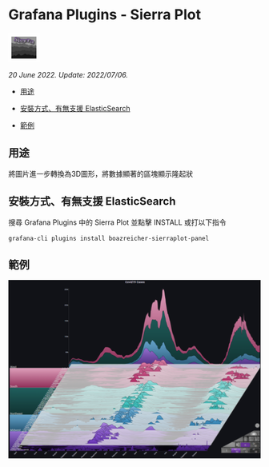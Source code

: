 # Grafana Plugins - Sierra Plot 

![img](Sierra_Plot_icon.png)

*20 June 2022. Update: 2022/07/06.*

* [用途](#use)

* [安裝方式、有無支援 ElasticSearch](#install)

* [範例](#example)

<h2 id="use">用途</h2>

將圖片進一步轉換為3D圖形，將數據顯著的區塊顯示隆起狀

<h2 id="install">安裝方式、有無支援 ElasticSearch</h2>

搜尋 Grafana Plugins 中的 Sierra Plot 並點擊 INSTALL 或打以下指令

    grafana-cli plugins install boazreicher-sierraplot-panel

<h2 id="example">範例</h2>

![img](Sierra_Plot.png)

